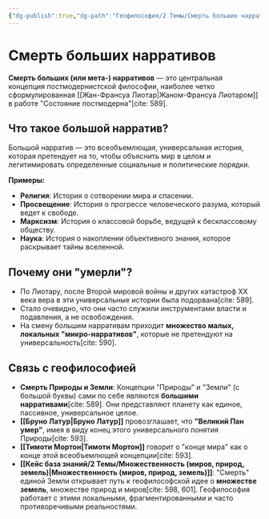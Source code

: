 ```yaml
---
{"dg-publish":true,"dg-path":"Геофилософия/2 Темы/Смерть больших нарративов","permalink":"/geofilosofiya/2-temy/smert-bolshih-narrativov/"}
---
```


# Смерть больших нарративов

**Смерть больших (или мета-) нарративов** — это центральная концепция постмодернистской философии, наиболее четко сформулированная [[Жан-Франсуа Лиотар\|Жаном-Франсуа Лиотаром]] в работе "Состояние постмодерна"[cite: 589].

## Что такое большой нарратив?
Большой нарратив — это всеобъемлющая, универсальная история, которая претендует на то, чтобы объяснить мир в целом и легитимировать определенные социальные и политические порядки.

**Примеры:**
- **Религия**: История о сотворении мира и спасении.
- **Просвещение**: История о прогрессе человеческого разума, который ведет к свободе.
- **Марксизм**: История о классовой борьбе, ведущей к бесклассовому обществу.
- **Наука**: История о накоплении объективного знания, которое раскрывает тайны вселенной.

## Почему они "умерли"?
- По Лиотару, после Второй мировой войны и других катастроф XX века вера в эти универсальные истории была подорвана[cite: 589].
- Стало очевидно, что они часто служили инструментами власти и подавления, а не освобождения.
- На смену большим нарративам приходит **множество малых, локальных "микро-нарративов"**, которые не претендуют на универсальность[cite: 590].

## Связь с геофилософией
- **Смерть Природы и Земли**: Концепции "Природы" и "Земли" (с большой буквы) сами по себе являются **большими нарративами**[cite: 589]. Они представляют планету как единое, пассивное, универсальное целое.
- **[[Бруно Латур\|Бруно Латур]]** провозглашает, что **"Великий Пан умер"**, имея в виду конец этого универсального понятия Природы[cite: 593].
- **[[Тимоти Мортон\|Тимоти Мортон]]** говорит о "конце мира" как о конце этой всеобъемлющей концепции[cite: 593].
- **[[Кейс база знаний/2 Темы/Множественность (миров, природ, земель)\|Множественность (миров, природ, земель)]]**: "Смерть" единой Земли открывает путь к геофилософской идее о **множестве земель**, множестве природ и миров[cite: 598, 601]. Геофилософия работает с этими локальными, фрагментированными и часто противоречивыми реальностями.

